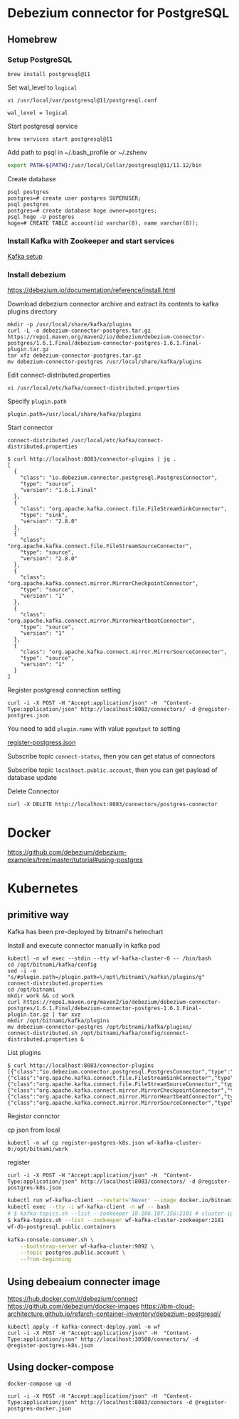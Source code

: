 # Debezium connector for PostgreSQL

## Homebrew
### Setup PostgreSQL

```
brew install postgresql@11
```

Set wal_level to `logical`

```
vi /usr/local/var/postgresql@11/postgresql.conf
```

```
wal_level = logical
```

Start postgresql service

```
brew services start postgresql@11
```

Add path to psql in ~/.bash_profile or ~/.zshenv

```sh
export PATH=${PATH}:/usr/local/Cellar/postgresql@11/11.12/bin
```

Create database

```
psql postgres
postgres=# create user postgres SUPERUSER;
psql postgres
postgres=# create database hoge owner=postgres;
psql hoge -U postgres
hoge=# CREATE TABLE account(id varchar(8), name varchar(8));
```

### Install Kafka with Zookeeper and start services
[Kafka setup](../kafka/README.md)

### Install debezium

https://debezium.io/documentation/reference/install.html

Download debezium connector archive and extract its contents to kafka plugins directory

```
mkdir -p /usr/local/share/kafka/plugins
curl -L -o debezium-connector-postgres.tar.gz https://repo1.maven.org/maven2/io/debezium/debezium-connector-postgres/1.6.1.Final/debezium-connector-postgres-1.6.1.Final-plugin.tar.gz
tar xfz debezium-connector-postgres.tar.gz
mv debezium-connector-postgres /usr/local/share/kafka/plugins
```

Edit connect-distributed.properties

```
vi /usr/local/etc/kafka/connect-distributed.properties
```

Specify `plugin.path`

```
plugin.path=/usr/local/share/kafka/plugins
```

Start connector

```
connect-distributed /usr/local/etc/kafka/connect-distributed.properties
```

```
$ curl http://localhost:8083/connector-plugins | jq .
[
  {
    "class": "io.debezium.connector.postgresql.PostgresConnector",
    "type": "source",
    "version": "1.6.1.Final"
  },
  {
    "class": "org.apache.kafka.connect.file.FileStreamSinkConnector",
    "type": "sink",
    "version": "2.8.0"
  },
  {
    "class": "org.apache.kafka.connect.file.FileStreamSourceConnector",
    "type": "source",
    "version": "2.8.0"
  },
  {
    "class": "org.apache.kafka.connect.mirror.MirrorCheckpointConnector",
    "type": "source",
    "version": "1"
  },
  {
    "class": "org.apache.kafka.connect.mirror.MirrorHeartbeatConnector",
    "type": "source",
    "version": "1"
  },
  {
    "class": "org.apache.kafka.connect.mirror.MirrorSourceConnector",
    "type": "source",
    "version": "1"
  }
]
```

Register postgresql connection setting

```
curl -i -X POST -H "Accept:application/json" -H  "Content-Type:application/json" http://localhost:8083/connectors/ -d @register-postgres.json
```

You need to add `plugin.name` with value `pgoutput` to setting

[register-postgress.json](https://github.com/kondoumh/iac-dev/blob/master/debezium/register-postgres.json#L13)

Subscribe topic `connect-status`, then you can get status of connectors

Subscribe topic `localhost.public.account`, then you can get payload of database update

Delete Connector

```
curl -X DELETE http://localhost:8083/connectors/postgres-connector
```

# Docker
https://github.com/debezium/debezium-examples/tree/master/tutorial#using-postgres

# Kubernetes

## primitive way
Kafka has been pre-deployed by bitnami's helmchart

Install and execute connector manually in kafka pod

```
kubectl -n wf exec --stdin --tty wf-kafka-cluster-0 -- /bin/bash
cd /opt/bitnami/kafka/config
sed -i -e "s/#plugin.path=/plugin.path=\/opt\/bitnami\/kafka\/plugins/g" connect-distributed.properties
cd /opt/bitnami
mkdir work && cd work
curl https://repo1.maven.org/maven2/io/debezium/debezium-connector-postgres/1.6.1.Final/debezium-connector-postgres-1.6.1.Final-plugin.tar.gz | tar xvz
mkdir /opt/bitnami/kafka/plugins
mv debezium-connector-postgres /opt/bitnami/kafka/plugins/
connect-distributed.sh /opt/bitnami/kafka/config/connect-distributed.properties &
```

List plugins

```
$ curl http://localhost:8083/connector-plugins
[{"class":"io.debezium.connector.postgresql.PostgresConnector","type":"source","version":"1.6.1.Final"},{"class":"org.apache.kafka.connect.file.FileStreamSinkConnector","type":"sink","version":"2.8.0"},{"class":"org.apache.kafka.connect.file.FileStreamSourceConnector","type":"source","version":"2.8.0"},{"class":"org.apache.kafka.connect.mirror.MirrorCheckpointConnector","type":"source","version":"1"},{"class":"org.apache.kafka.connect.mirror.MirrorHeartbeatConnector","type":"source","version":"1"},{"class":"org.apache.kafka.connect.mirror.MirrorSourceConnector","type":"source","version":"1"}]
```

Registor connctor

cp json from local
```
kubectl -n wf cp register-postgres-k8s.json wf-kafka-cluster-0:/opt/bitnami/work
```
register
```
curl -i -X POST -H "Accept:application/json" -H  "Content-Type:application/json" http://localhost:8083/connectors/ -d @register-postgres-k8s.json
```

```sh
kubectl run wf-kafka-client --restart='Never' --image docker.io/bitnami/kafka:2.8.0-debian-10-r0 -n wf --command -- sleep infinity
kubectl exec --tty -i wf-kafka-client -n wf -- bash
# $ kafka-topics.sh --list --zookeeper 10.106.187.156:2181 # cluster-ip
$ kafka-topics.sh --list --zookeeper wf-kafka-cluster-zookeeper:2181
wf-db-postgresql.public.containers

kafka-console-consumer.sh \
    --bootstrap-server wf-kafka-cluster:9092 \
    --topic postgres.public.account \
    --from-beginning
```

## Using debeaium connecter image

https://hub.docker.com/r/debezium/connect
https://github.com/debezium/docker-images
https://ibm-cloud-architecture.github.io/refarch-container-inventory/debezium-postgresql/


```
kubectl apply -f kafka-connect-deploy.yaml -n wf
curl -i -X POST -H "Accept:application/json" -H  "Content-Type:application/json" http://localhost:30500/connectors/ -d @register-postgres-k8s.json
```


## Using docker-compose

```
docker-compose up -d
```

```
curl -i -X POST -H "Accept:application/json" -H  "Content-Type:application/json" http://localhost:8083/connectors -d @register-postgres-docker.json
```
